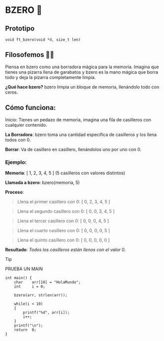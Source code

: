 # BZERO 🧼
## Prototipo
``` void ft_bzero(void *d, size_t len) ```

## Filosofemos 🚬🌿
Piensa en bzero como una borradora mágica para la memoria. Imagina que tienes una pizarra
llena de garabatos y bzero es la mano mágica que borra todo y deja la pizarra completamente limpia.

**¿Qué hace bzero?**
bzero limpia un bloque de memoria, llenándolo todo con ceros.

## Cómo funciona:
Inicio: Tienes un pedazo de memoria, imagina una fila de casilleros con cualquier contenido.

**La Borradora**: bzero toma una cantidad específica de casilleros y los llena todos con 0.

**Borrar**: Va de casillero en casillero, llenándolos uno por uno con 0.

### Ejemplo:
**Memoria**: [ 1, 2, 3, 4, 5 ] (5 casilleros con valores distintos)

**Llamada a bzero**: bzero(memoria, 5)

**Proceso**:
>Llena el primer casillero con 0: [ 0, 2, 3, 4, 5 ]

>Llena el segundo casillero con 0: [ 0, 0, 3, 4, 5 ]

>Llena el tercer casillero con 0: [ 0, 0, 0, 4, 5 ]

>Llena el cuarto casillero con 0: [ 0, 0, 0, 0, 5 ]

>Llena el quinto casillero con 0: [ 0, 0, 0, 0, 0 ]

**Resultado**:
*Todos los casilleros están llenos con el valor 0.*

>[!TIP]
> PRUEBA UN MAIN
```
int main() {
	char	arr[10] = "HolaMundo";
	int		i = 0;
	
	bzero(arr, strlen(arr));

	while(i < 10)
	{
		printf("%d", arr[i]);
		i++;
	}
	printf("\n");
	return  0;
}
```

